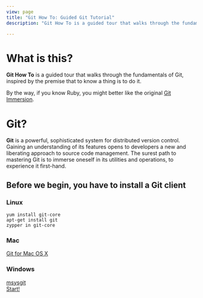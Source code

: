 ```yaml
---
view: page
title: "Git How To: Guided Git Tutorial"
description: "Git How To is a guided tour that walks through the fundamentals of Git, inspired by the premise that to know a thing is to do it. The surest path to mastering Git is to immerse oneself in its utilities and operations, to experience it first-hand."

---
```


<div class="row">
<div class="col-sm-6">
<h1 class="title-big">What is this?</h1>

<p><b class="inline">Git How To</b> is a guided tour that walks through the fundamentals of Git, inspired by the premise that to know a thing is to do it.</p>
<p>By the way, if you know Ruby, you might better like the original <a href="http://gitimmersion.com/">Git Immersion</a>.</p>
</div>
<div class="col-sm-6">
<h1 class="title-big">Git?</h1>

<p class=""><b class="inline">Git</b> is a powerful, sophisticated system for distributed version control. Gaining an understanding of its features opens to developers a new and liberating approach to source code management. The surest path to mastering Git is to immerse oneself in its utilities and operations, to experience it first-hand.</p>
</div>
</div>



## Before we begin, you have to install a Git client

<div class="row">
<div class="col-sm-4">
<h3><i class="fa fa-linux"></i> Linux</h3>
<code>yum install git-core</code><br/>
<code>apt-get install git</code><br/>
<code>zypper in git-core</code>
</div>


<div class="col-sm-4">
<h3><i class="fa fa-apple"></i> Mac</h3>
<a href="http://git-scm.com/download/mac">Git for Mac OS X</a>
</div>

<div class="col-sm-4">
<h3><i class="fa fa-windows"></i> Windows</h3>
<a href="http://msysgit.github.io/">msysgit</a>
</div>

</div>

<div class="row go-block">
  <div class="col-sm-12">
    <a class="btn btn-hg btn-primary go" href="/setup"><i class="fa fa-flag"></i> Start!</a>
  </div>
</div>
